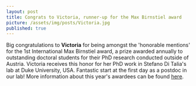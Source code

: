 ```yaml
---
layout: post
title: Congrats to Victoria, runner-up for the Max Birnstiel award
picture: /assets/img/posts/Victoria.jpg
published: true
---
```

Big congratulations to **Victoria** for being amongst the 'honorable mentions' for the 1st International Max Birnstiel award, a prize awarded annually to outstanding doctoral students for their PhD research conducted outside of Austria. Victoria receives this honor for her PhD work in Stefano Di Talia's lab at Duke University, USA. Fantastic start at the first day as a postdoc in our lab!
More information about this year's awardees can be found [here](https://www.imp.ac.at/news/detail/article/international-birnstiel-award-for-three-outstanding-young-scientists/).
